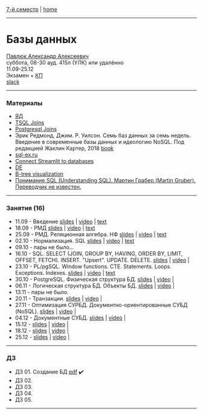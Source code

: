 [7-й семестр](../2021_2022_7_sem.md) | [home](../README.md)
____________________________________
# Базы данных
[Павлюк Александр Алексеевич](https://www.linkedin.com/in/alexander-pavlyuk-a1695664/) \
суббота, 08-30 ауд. 415л (УЛК) или удалённо\
11.09-25.12 \
Экзамен + [КП](db_cp.md) \
[slack](https://app.slack.com/client/TTSV91XT9/C02E7FG9604)
____________________________________
### Материалы

* [ЯД](https://disk.yandex.ru/d/oOuH2kERvVcuNw)
* [TSQL Joins](https://drive.google.com/file/d/11ZJdFBhWD5VmGgLiFNswXYMA95hthq6s/view?usp=sharing)
* [Postgresql Joins](https://www.postgresqltutorial.com/postgresql-joins/)
* Эрик Редмонд, Джим. Р. Уилсон. Семь баз данных за семь недель. Введение в современные базы данных и идеологию NoSQL. Под редакцией Жаклин Картер, 2018 [book](https://drive.google.com/file/d/113eNwyWw8hS1T7QuDPxAGWTcIx6DiBNA/view?usp=sharing)
* [sql-ex.ru](http://sql-ex.ru)
* [Connect Streamlit to databases](https://docs.streamlit.io/en/latest/tutorial/databases.html)
* [DE](https://drive.google.com/file/d/1KYzChzis0ZhAiShl2hlnmCV3H-Kuu_mn/view?usp=sharing)
* [B-tree visualization](https://www.cs.usfca.edu/~galles/visualization/BTree.html)
* [Понимание SQL (Understanding SQL). Мартин Грабер (Martin Gruber). Переводчик не известен.](https://www.sql.ru/docs/sql/u_sql/)
____________________________________
### Занятия (16)

* 11.09 - Введение [slides]() | [video](https://disk.yandex.ru/i/dgR_4nPFt4ORvQ) | [text](https://docs.google.com/document/d/1l9pf9AYoadHAU-m3ltP02Hnj4B-qSGDZ/edit?usp=sharing&ouid=104125706664287786699&rtpof=true&sd=true)
* 18.09 - РМД [slides]() | [video](https://youtu.be/gGCNWVbgJ0k) | [text](https://docs.google.com/document/d/1l9pf9AYoadHAU-m3ltP02Hnj4B-qSGDZ/edit?usp=sharing&ouid=104125706664287786699&rtpof=true&sd=true)
* 25.09 - РМД. Реляционная алгебра. НФ [slides](https://docs.google.com/presentation/d/1t9yn4dqbAUsk3Vm20mzrdG1mXas7SQ9T/edit?usp=drivesdk&ouid=104125706664287786699&rtpof=true&sd=true) | [video](https://youtu.be/EY0heLWaTGE) |  [text](https://docs.google.com/document/d/1_rxWTTrr6TsyncvnZz5VrVTjw2tBDa2G/edit?usp=drivesdk&ouid=104125706664287786699&rtpof=true&sd=true)
* 02.10 - Нормализация. SQL [slides]() | [video](https://youtu.be/QLb69nv9PvU) | [text](https://docs.google.com/document/d/1bXAmTEm5m_LXgjwWFU_JDJ7UINGGVsxd/edit?usp=sharing&ouid=104125706664287786699&rtpof=true&sd=true)
* 09.10 - пары не было...
* 16.10 - SQL. SELECT (JOIN, GROUP BY, HAVING, ORDER BY, LIMIT, OFFSET, FETCH). INSERT. "Upsert". UPDATE. DELETE. [slides](https://docs.google.com/presentation/d/1sy0-DlFGrK2JHjYd2dNdeCqzcgNyC4_x/edit?usp=drivesdk&ouid=104125706664287786699&rtpof=true&sd=true) | [video](https://youtu.be/p4hPBkQ5YXY) | []()
* 23.10 - PL/pgSQL. Window functions. CTE. Statements. Loops. Exceptions. Indexes. [slides](https://docs.google.com/presentation/d/1swHdbjobD9JmGFpILCnE0-dJFvpxCDyh/edit?usp=drivesdk&ouid=104125706664287786699&rtpof=true&sd=true) | [video](https://youtu.be/JMVlVYKPczE) | [text](https://docs.google.com/document/d/1rguJvtNBawc8chCy7Ry9jkhS4Dd65QNs/edit?usp=drivesdk&ouid=104125706664287786699&rtpof=true&sd=true)
* 30.10 - PostgreSQL. Физическая структура БД. [slides](https://docs.google.com/presentation/d/1supy5H4oVs9Ikja7gkjzz6WG9YqjcoO2/edit?usp=drivesdk&ouid=104125706664287786699&rtpof=true&sd=true) | [video](https://youtu.be/IY1WyRezcQo) | []()
* 06.11 - Логическая структура БД. Объекты БД. [slides](https://docs.google.com/presentation/d/1srSUZDPSlfH58L0t-G25N8eJ2MAj0jtx/edit?usp=drivesdk&ouid=104125706664287786699&rtpof=true&sd=true) | [video](https://youtu.be/WViUkPoJvH0) | []()
* 13.11 - пары не было.
* 20.11 - Транзакции. [slides](https://docs.google.com/presentation/d/1vD7SAs1X8F5zVkvSWa3JUwUdWDK3TK3Q/edit?usp=sharing&ouid=104125706664287786699&rtpof=true&sd=true) | [video]() | []()
* 27.11 - Оптимизация СУРБД. Документно-ориентированные СУБД (NoSQL). [slides](https://docs.google.com/presentation/d/1I6u-V0Q4hq07NiaXSvOxB-qdLs8zN6-K/edit?usp=sharing&ouid=104125706664287786699&rtpof=true&sd=true) | [video]() | []()
* 04.12 - Документные СУБД. [slides](https://docs.google.com/presentation/d/1-Sl5veksC1cFBPwqfCgaYCvoeiNW91oR/edit?usp=sharing&ouid=104050528212751164470&rtpof=true&sd=true) | [video]() | []()
* 15.12 -  [slides]() | [video]() | []()
* 18.12 -  [slides]() | [video]() | []()
* 25.12 -  [slides]() | [video]() | []()
____________________________________
### ДЗ

* ДЗ 01. Создание БД [pdf](https://drive.google.com/file/d/1h0V6i-VhOpGULL2OAT7Bf1A0e18vFPzg/view?usp=sharing) :heavy_check_mark:
* ДЗ 02. []()
* ДЗ 03. []()
* ДЗ 04. []()
* ДЗ 05. []()

____________________________________
